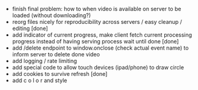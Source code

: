 - finish final problem: how to when video is available on server to be loaded (without downloading?)
- reorg files nicely for reproducibility across servers / easy cleanup / editing [done]
- add indicator of current progress, make client fetch current processing progress instead of having serving process wait until done [done]
- add /delete endpoint to window.onclose (check actual event name) to inform server to delete done video
- add logging / rate limiting
- add special code to allow touch devices (ipad/phone) to draw circle
- add cookies to survive refresh [done]
- add c o l o r and style
